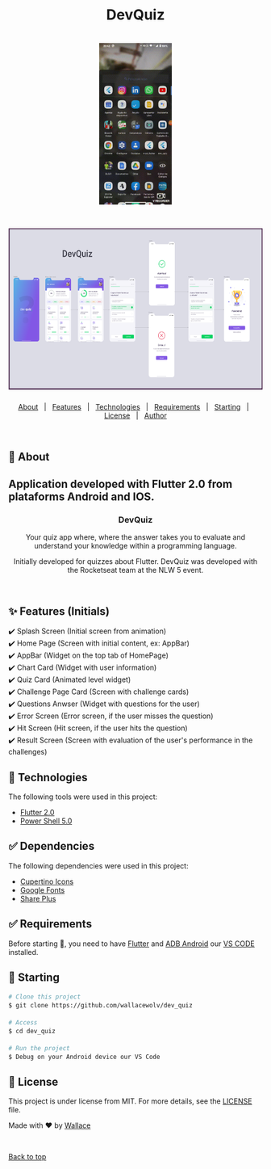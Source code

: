 <h1 align="center">DevQuiz</h1>

<h1 align="center"> 
  <img height="320" src="./assets/images/devQuiz.gif" alt="DevQuiz Gif" />
</h1> 
<h1 align="center"> 
  <img height="320" src="./assets/images/devQuiz.png" alt="DevQuiz Imagem" />
</h1> 

<p align="center">
  <a href="#dart-about">About</a> &#xa0; | &#xa0; 
  <a href="#sparkles-features">Features</a> &#xa0; | &#xa0;
  <a href="#rocket-technologies">Technologies</a> &#xa0; | &#xa0;
  <a href="#white_check_mark-requirements">Requirements</a> &#xa0; | &#xa0;
  <a href="#checkered_flag-starting">Starting</a> &#xa0; | &#xa0;
  <a href="#memo-license">License</a> &#xa0; | &#xa0;
  <a href="https://github.com/wallacewolv" target="_blank">Author</a>
</p>

<br>

## :dart: About ##

<h2>Application developed with Flutter 2.0 from plataforms Android and IOS.</h2>

<h3 align="center">DevQuiz</h3>

<p align="center">Your quiz app where, where the answer takes you to evaluate and understand your knowledge within a programming language.</p>
<p align="center">Initially developed for quizzes about Flutter. DevQuiz was developed with the Rocketseat team at the NLW 5 event.</p>
<br>

## :sparkles: Features (Initials) ##

:heavy_check_mark: Splash Screen (Initial screen from animation)\
:heavy_check_mark: Home Page (Screen with initial content, ex: AppBar)\
:heavy_check_mark: AppBar (Widget on the top tab of HomePage)\
:heavy_check_mark: Chart Card (Widget with user information)\
:heavy_check_mark: Quiz Card (Animated level widget)\
:heavy_check_mark: Challenge Page Card (Screen with challenge cards)\
:heavy_check_mark: Questions Anwser (Widget with questions for the user)\
:heavy_check_mark: Error Screen (Error screen, if the user misses the question)\
:heavy_check_mark: Hit Screen (Hit screen, if the user hits the question)\
:heavy_check_mark: Result Screen (Screen with evaluation of the user's performance in the challenges)

## :rocket: Technologies ##

The following tools were used in this project:

- [Flutter 2.0](https://events.flutter.dev/)
- [Power Shell 5.0](https://docs.microsoft.com/pt-br/skypeforbusiness/set-up-your-computer-for-windows-powershell/download-and-install-windows-powershell-5-1)

## :white_check_mark: Dependencies ##

The following dependencies were used in this project:
- [Cupertino Icons](https://pub.dev/packages/cupertino_icons)
- [Google Fonts](https://pub.dev/packages/google_fonts)
- [Share Plus](https://pub.dev/packages/share)

## :white_check_mark: Requirements ##

Before starting :checkered_flag:, you need to have [Flutter](https://flutter.dev/)  and [ADB Android](https://developer.android.com/studio/command-line/adb?hl=pt-br) our [VS CODE](https://code.visualstudio.com/) installed.

## :checkered_flag: Starting ##

```bash
# Clone this project
$ git clone https://github.com/wallacewolv/dev_quiz

# Access
$ cd dev_quiz

# Run the project
$ Debug on your Android device our VS Code

```

## :memo: License ##

This project is under license from MIT. For more details, see the [LICENSE](LICENSE) file.


Made with :heart: by <a href="https://github.com/wallacewolv" target="_blank"> Wallace</a>

&#xa0;

<a href="#top">Back to top</a>
